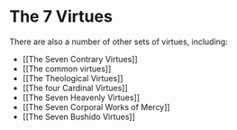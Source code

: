 # The 7 Virtues

There are also a number of other sets of virtues, including:

-   [[The Seven Contrary Virtues]] 
- [[The common virtues]]
-   [[The Theological Virtues]]
-   [[The four Cardinal Virtues]]
-   [[The Seven Heavenly Virtues]]
-   [[The Seven Corporal Works of Mercy]]
-   [[The Seven Bushido Virtues]]